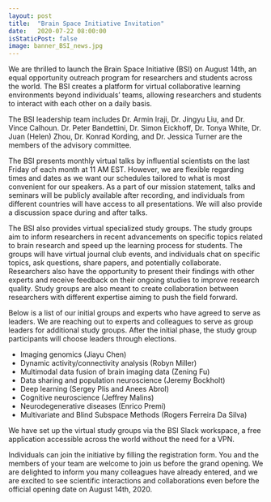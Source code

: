 ```yaml
---
layout: post
title:  "Brain Space Initiative Invitation"
date:   2020-07-22 08:00:00
isStaticPost: false
image: banner_BSI_news.jpg
---
```


We are thrilled to launch the Brain Space Initiative (BSI) on August 14th, an equal opportunity outreach program for researchers and students across the world. The BSI creates a platform for virtual collaborative learning environments beyond individuals’ teams, allowing researchers and students to interact with each other on a daily basis.
 
The BSI leadership team includes Dr. Armin Iraji, Dr. Jingyu Liu, and Dr. Vince Calhoun. Dr. Peter Bandettini, Dr. Simon Eickhoff, Dr. Tonya White, Dr. Juan (Helen) Zhou, Dr. Konrad Kording, and Dr. Jessica Turner are the members of the advisory committee.
 
The BSI presents monthly virtual talks by influential scientists on the last Friday of each month at 11 AM EST. However, we are flexible regarding times and dates as we want our schedules tailored to what is most convenient for our speakers. As a part of our mission statement, talks and seminars will be publicly available after recording, and individuals from different countries will have access to all presentations. We will also provide a discussion space during and after talks. 
 
The BSI also provides virtual specialized study groups. The study groups aim to inform researchers in recent advancements on specific topics related to brain research and speed up the learning process for students. The groups will have virtual journal club events, and individuals chat on specific topics, ask questions, share papers, and potentially collaborate. Researchers also have the opportunity to present their findings with other experts and receive feedback on their ongoing studies to improve research quality. Study groups are also meant to create collaboration between researchers with different expertise aiming to push the field forward. 
 
Below is a list of our initial groups and experts who have agreed to serve as leaders. We are reaching out to experts and colleagues to serve as group leaders for additional study groups. After the initial phase, the study group participants will choose leaders through elections.

- Imaging genomics (Jiayu Chen)
- Dynamic activity/connectivity analysis (Robyn Miller)
- Multimodal data fusion of brain imaging data (Zening Fu)
- Data sharing and population neuroscience (Jeremy Bockholt)
- Deep learning (Sergey Plis and Anees Abrol)
- Cognitive neuroscience (Jeffrey Malins)
- Neurodegenerative diseases (Enrico Premi)
- Multivariate and Blind Subspace Methods (Rogers Ferreira Da Silva)
 
We have set up the virtual study groups via the BSI Slack workspace, a free application accessible across the world without the need for a VPN.
 
Individuals can join the initiative by filling the registration form. You and the members of your team are welcome to join us before the grand opening. We are delighted to inform you many colleagues have already entered, and we are excited to see scientific interactions and collaborations even before the official opening date on August 14th, 2020.